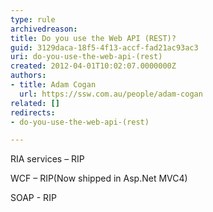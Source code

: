 ```yaml
---
type: rule
archivedreason: 
title: Do you use the Web API (REST)?
guid: 3129daca-18f5-4f13-accf-fad21ac93ac3
uri: do-you-use-the-web-api-(rest)
created: 2012-04-01T10:02:07.0000000Z
authors:
- title: Adam Cogan
  url: https://ssw.com.au/people/adam-cogan
related: []
redirects:
- do-you-use-the-web-api-(rest)

---
```


RIA services – RIP

WCF – RIP(Now shipped in Asp.Net MVC4)

SOAP - RIP

<!--endintro-->
